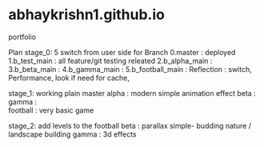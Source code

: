 # abhaykrishn1.github.io
portfolio

Plan
stage_0: 5 switch from user side for Branch
0.master : deployed 
1.b_test_main : all feature/git testing releated
2.b_alpha_main : 
3.b_beta_main :
4.b_gamma_main :
5.b_football_main :
Reflection : switch, Performance, look if need for cache, 

stage_1: 
working plain <html> master
alpha : modern simple animation effect 
beta : 
gamma :  
football : very basic game

stage_2:
add levels to the football
beta : parallax simple- budding nature / landscape building 
gamma : 3d effects
